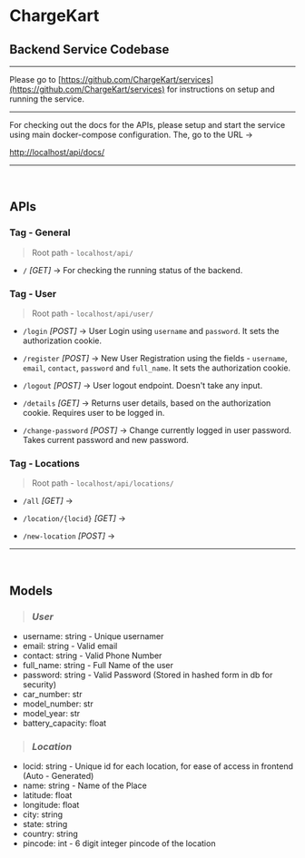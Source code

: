# ChargeKart

## Backend Service Codebase

---

Please go to [https://github.com/ChargeKart/services](https://github.com/ChargeKart/services) for instructions on setup and running the service.

----

For checking out the docs for the APIs, please setup and start the service using main docker-compose configuration. The, go to the URL -> 

[http://localhost/api/docs/](http://localhost/api/docs#/)

---

<br/>

## APIs

### **Tag - General**

> Root path - `localhost/api/`

- `/` _[GET]_ -> For checking the running status of the backend.

### **Tag - User**

> Root path - `localhost/api/user/`

- `/login` _[POST]_ -> User Login using `username` and `password`. It sets the authorization cookie.

- `/register` _[POST]_ -> New User Registration using the fields - `username`, `email`, `contact`, `password` and `full_name`. It sets the authorization cookie.

- `/logout` _[POST]_ -> User logout endpoint. Doesn't take any input.

- `/details` _[GET]_ -> Returns user details, based on the authorization cookie. Requires user to be logged in.

- `/change-password` _[POST]_ -> Change currently logged in user password. Takes current password and new password.

### **Tag - Locations**

> Root path - `localhost/api/locations/`

- `/all` _[GET]_ -> 

- `/location/{locid}` _[GET]_ -> 

- `/new-location` _[POST]_ -> 

----

<br/>

## Models

> ### _User_

- username: string - Unique usernamer
- email: string -  Valid email
- contact: string - Valid Phone Number
- full_name: string - Full Name of the user
- password: string - Valid Password (Stored in hashed form in db for security)
- car_number: str
- model_number: str
- model_year: str
- battery_capacity: float

> ### _Location_

- locid: string - Unique id for each location, for ease of access in frontend (Auto - Generated)
- name: string - Name of the Place
- latitude: float
- longitude: float
- city: string
- state: string
- country: string
- pincode: int - 6 digit integer pincode of the location